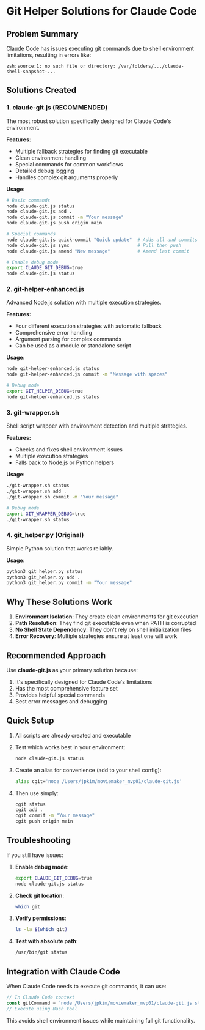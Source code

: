 # Git Helper Solutions for Claude Code

## Problem Summary
Claude Code has issues executing git commands due to shell environment limitations, resulting in errors like:
```
zsh:source:1: no such file or directory: /var/folders/.../claude-shell-snapshot-...
```

## Solutions Created

### 1. **claude-git.js** (RECOMMENDED)
The most robust solution specifically designed for Claude Code's environment.

**Features:**
- Multiple fallback strategies for finding git executable
- Clean environment handling
- Special commands for common workflows
- Detailed debug logging
- Handles complex git arguments properly

**Usage:**
```bash
# Basic commands
node claude-git.js status
node claude-git.js add .
node claude-git.js commit -m "Your message"
node claude-git.js push origin main

# Special commands
node claude-git.js quick-commit "Quick update"  # Adds all and commits
node claude-git.js sync                         # Pull then push
node claude-git.js amend "New message"          # Amend last commit

# Enable debug mode
export CLAUDE_GIT_DEBUG=true
node claude-git.js status
```

### 2. **git-helper-enhanced.js**
Advanced Node.js solution with multiple execution strategies.

**Features:**
- Four different execution strategies with automatic fallback
- Comprehensive error handling
- Argument parsing for complex commands
- Can be used as a module or standalone script

**Usage:**
```bash
node git-helper-enhanced.js status
node git-helper-enhanced.js commit -m "Message with spaces"

# Debug mode
export GIT_HELPER_DEBUG=true
node git-helper-enhanced.js status
```

### 3. **git-wrapper.sh**
Shell script wrapper with environment detection and multiple strategies.

**Features:**
- Checks and fixes shell environment issues
- Multiple execution strategies
- Falls back to Node.js or Python helpers

**Usage:**
```bash
./git-wrapper.sh status
./git-wrapper.sh add .
./git-wrapper.sh commit -m "Your message"

# Debug mode
export GIT_WRAPPER_DEBUG=true
./git-wrapper.sh status
```

### 4. **git_helper.py** (Original)
Simple Python solution that works reliably.

**Usage:**
```bash
python3 git_helper.py status
python3 git_helper.py add .
python3 git_helper.py commit -m "Your message"
```

## Why These Solutions Work

1. **Environment Isolation**: They create clean environments for git execution
2. **Path Resolution**: They find git executable even when PATH is corrupted
3. **No Shell State Dependency**: They don't rely on shell initialization files
4. **Error Recovery**: Multiple strategies ensure at least one will work

## Recommended Approach

Use **claude-git.js** as your primary solution because:
1. It's specifically designed for Claude Code's limitations
2. Has the most comprehensive feature set
3. Provides helpful special commands
4. Best error messages and debugging

## Quick Setup

1. All scripts are already created and executable
2. Test which works best in your environment:
   ```bash
   node claude-git.js status
   ```

3. Create an alias for convenience (add to your shell config):
   ```bash
   alias cgit='node /Users/jpkim/moviemaker_mvp01/claude-git.js'
   ```

4. Then use simply:
   ```bash
   cgit status
   cgit add .
   cgit commit -m "Your message"
   cgit push origin main
   ```

## Troubleshooting

If you still have issues:

1. **Enable debug mode**:
   ```bash
   export CLAUDE_GIT_DEBUG=true
   node claude-git.js status
   ```

2. **Check git location**:
   ```bash
   which git
   ```

3. **Verify permissions**:
   ```bash
   ls -la $(which git)
   ```

4. **Test with absolute path**:
   ```bash
   /usr/bin/git status
   ```

## Integration with Claude Code

When Claude Code needs to execute git commands, it can use:

```javascript
// In Claude Code context
const gitCommand = `node /Users/jpkim/moviemaker_mvp01/claude-git.js status`;
// Execute using Bash tool
```

This avoids shell environment issues while maintaining full git functionality.